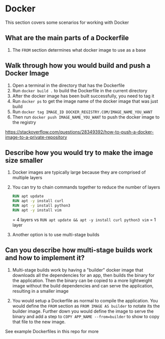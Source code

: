 # Docker

This section covers some scenarios for working with Docker

## What are the main parts of a Dockerfile

1. The `FROM` section determines what docker image to use as a base

## Walk through how you would build and push a Docker Image

1. Open a terminal in the directory that has the Dockerfile
1. Run `docker build .` to build the Dockerfile in the current directory
1. After the docker image has been built successfully, you need to tag it
1. Run `docker ps` to get the image name of the docker image that was just build
1. Run `docker tag IMAGE_ID DOCKER_REGISTRY.COM/IMAGE_NAME_YOU_WANT`
1. Then run `docker push IMAGE_NAME_YOU_WANT` to push the docker image to the registry

https://stackoverflow.com/questions/28349392/how-to-push-a-docker-image-to-a-private-repository

## Describe how you would try to make the image size smaller

1. Docker images are typically large because they are comprised of multiple layers
1. You can try to chain commands together to reduce the number of layers

    ```Dockerfile
    RUN apt update
    RUN apt -y install curl
    RUN apt -y install python3
    RUN apt -y install vim
    ```

    = 4 layers
    vs
    `RUN apt update && apt -y install curl python3 vim`
    = 1 layer

1. Another option is to use multi-stage builds

## Can you describe how multi-stage builds work and how to implement it?

1. Multi-stage builds work by having a "builder" docker image that downloads all the dependencies for an app, then builds the binary for the application. Then the binary can be copied to a more lightweight image without the build dependencies and can serve the application, resulting in a smaller image

1. You would setup a Dockerfile as normal to compile the application. You would define the `FROM` section as `FROM IMAGE AS builder` to notate its the builder image. Further down you would define the image to serve the binary and add a step to `COPY APP_NAME --from=builder` to show to copy that file to the new image.

See example Dockerfiles in this repo for more
